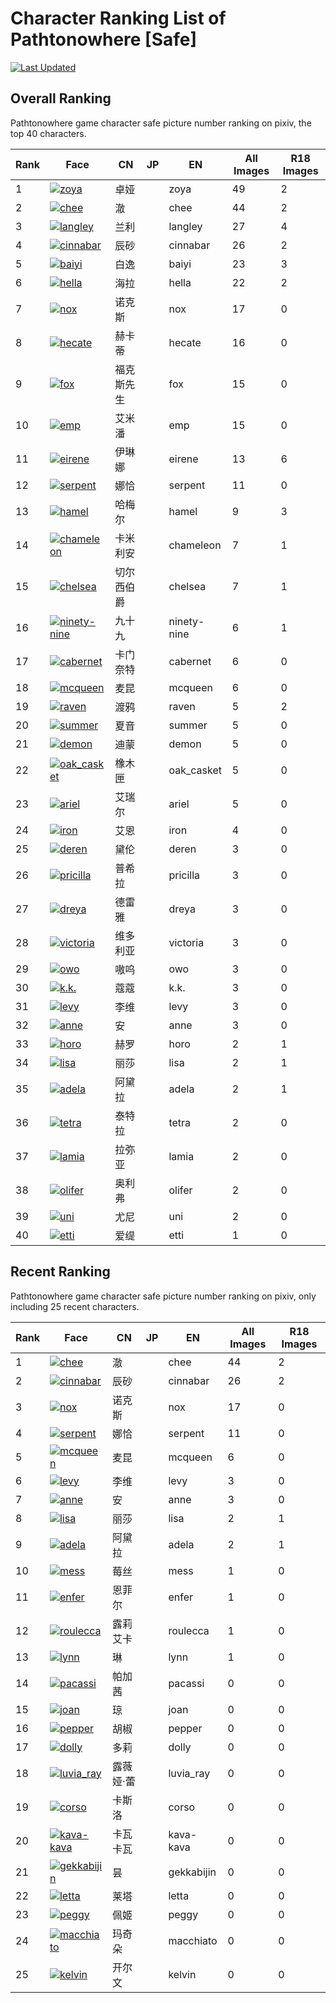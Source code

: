 # Character Ranking List of Pathtonowhere [Safe]

[![Last Updated](https://img.shields.io/endpoint?url=https://gist.githubusercontent.com/narugo1992/254442dea2e77cf46366df97f499242f/raw/data_last_update.json)](https://huggingface.co/datasets/deepghs/game_characters)

## Overall Ranking

Pathtonowhere game character safe picture number ranking on pixiv, the top 40 characters. 

|   Rank | Face                                                                                                                                                                                                                                                       | CN    | JP   | EN          |   All Images |   R18 Images |
|--------|------------------------------------------------------------------------------------------------------------------------------------------------------------------------------------------------------------------------------------------------------------|-------|------|-------------|--------------|--------------|
|      1 | [![zoya](./images/logo_zoya.png)](https://www.pixiv.net/en/tags/%E7%84%A1%E6%9C%9F%E8%BF%B7%E9%80%94%20(zoya%20OR%20%E5%8D%93%E5%A8%85)/artworks?order=popular_d&s_mode=s_tag&mode=all)                                                                    | 卓娅    |      | zoya        |           49 |            2 |
|      2 | [![chee](./images/logo_chee.png)](https://www.pixiv.net/en/tags/%E7%84%A1%E6%9C%9F%E8%BF%B7%E9%80%94%20(chee%20OR%20%E6%BE%88)%20-%E3%83%8F%E3%82%AF%E6%BE%88%20-%E6%BE%88%E5%B1%80/artworks?order=popular_d&s_mode=s_tag&mode=all)                        | 澈     |      | chee        |           44 |            2 |
|      3 | [![langley](./images/logo_langley.png)](https://www.pixiv.net/en/tags/%E7%84%A1%E6%9C%9F%E8%BF%B7%E9%80%94%20(langley%20OR%20%E5%85%B0%E5%88%A9)/artworks?order=popular_d&s_mode=s_tag&mode=all)                                                           | 兰利    |      | langley     |           27 |            4 |
|      4 | [![cinnabar](./images/logo_cinnabar.png)](https://www.pixiv.net/en/tags/%E7%84%A1%E6%9C%9F%E8%BF%B7%E9%80%94%20(cinnabar%20OR%20%E8%BE%B0%E7%A0%82)/artworks?order=popular_d&s_mode=s_tag&mode=all)                                                        | 辰砂    |      | cinnabar    |           26 |            2 |
|      5 | [![baiyi](./images/logo_baiyi.png)](https://www.pixiv.net/en/tags/%E7%84%A1%E6%9C%9F%E8%BF%B7%E9%80%94%20(baiyi%20OR%20%E7%99%BD%E9%80%B8)/artworks?order=popular_d&s_mode=s_tag&mode=all)                                                                 | 白逸    |      | baiyi       |           23 |            3 |
|      6 | [![hella](./images/logo_hella.png)](https://www.pixiv.net/en/tags/%E7%84%A1%E6%9C%9F%E8%BF%B7%E9%80%94%20(hella%20OR%20%E6%B5%B7%E6%8B%89)%20-%E6%97%A0%E6%9C%9F%E8%BF%B7%E9%80%94%E6%B5%B7%E6%8B%89/artworks?order=popular_d&s_mode=s_tag&mode=all)       | 海拉    |      | hella       |           22 |            2 |
|      7 | [![nox](./images/logo_nox.png)](https://www.pixiv.net/en/tags/%E7%84%A1%E6%9C%9F%E8%BF%B7%E9%80%94%20(nox%20OR%20%E8%AF%BA%E5%85%8B%E6%96%AF)/artworks?order=popular_d&s_mode=s_tag&mode=all)                                                              | 诺克斯   |      | nox         |           17 |            0 |
|      8 | [![hecate](./images/logo_hecate.png)](https://www.pixiv.net/en/tags/%E7%84%A1%E6%9C%9F%E8%BF%B7%E9%80%94%20(hecate%20OR%20%E8%B5%AB%E5%8D%A1%E8%92%82)/artworks?order=popular_d&s_mode=s_tag&mode=all)                                                     | 赫卡蒂   |      | hecate      |           16 |            0 |
|      9 | [![fox](./images/logo_fox.png)](https://www.pixiv.net/en/tags/%E7%84%A1%E6%9C%9F%E8%BF%B7%E9%80%94%20(fox%20OR%20%E7%A6%8F%E5%85%8B%E6%96%AF%E5%85%88%E7%94%9F)%20-bluefox/artworks?order=popular_d&s_mode=s_tag&mode=all)                                 | 福克斯先生 |      | fox         |           15 |            0 |
|     10 | [![emp](./images/logo_emp.png)](https://www.pixiv.net/en/tags/%E7%84%A1%E6%9C%9F%E8%BF%B7%E9%80%94%20(emp%20OR%20%E8%89%BE%E7%B1%B3%E6%BD%98)/artworks?order=popular_d&s_mode=s_tag&mode=all)                                                              | 艾米潘   |      | emp         |           15 |            0 |
|     11 | [![eirene](./images/logo_eirene.png)](https://www.pixiv.net/en/tags/%E7%84%A1%E6%9C%9F%E8%BF%B7%E9%80%94%20(eirene%20OR%20%E4%BC%8A%E7%90%B3%E5%A8%9C)/artworks?order=popular_d&s_mode=s_tag&mode=all)                                                     | 伊琳娜   |      | eirene      |           13 |            6 |
|     12 | [![serpent](./images/logo_serpent.png)](https://www.pixiv.net/en/tags/%E7%84%A1%E6%9C%9F%E8%BF%B7%E9%80%94%20(serpent%20OR%20%E5%A8%9C%E6%81%B0)%20-%E6%97%A0%E6%9C%9F%E8%BF%B7%E9%80%94%E5%A8%9C%E6%81%B0/artworks?order=popular_d&s_mode=s_tag&mode=all) | 娜恰    |      | serpent     |           11 |            0 |
|     13 | [![hamel](./images/logo_hamel.png)](https://www.pixiv.net/en/tags/%E7%84%A1%E6%9C%9F%E8%BF%B7%E9%80%94%20(hamel%20OR%20%E5%93%88%E6%A2%85%E5%B0%94)/artworks?order=popular_d&s_mode=s_tag&mode=all)                                                        | 哈梅尔   |      | hamel       |            9 |            3 |
|     14 | [![chameleon](./images/logo_chameleon.png)](https://www.pixiv.net/en/tags/%E7%84%A1%E6%9C%9F%E8%BF%B7%E9%80%94%20(chameleon%20OR%20%E5%8D%A1%E7%B1%B3%E5%88%A9%E5%AE%89)/artworks?order=popular_d&s_mode=s_tag&mode=all)                                   | 卡米利安  |      | chameleon   |            7 |            1 |
|     15 | [![chelsea](./images/logo_chelsea.png)](https://www.pixiv.net/en/tags/%E7%84%A1%E6%9C%9F%E8%BF%B7%E9%80%94%20(chelsea%20OR%20%E5%88%87%E5%B0%94%E8%A5%BF%E4%BC%AF%E7%88%B5)/artworks?order=popular_d&s_mode=s_tag&mode=all)                                | 切尔西伯爵 |      | chelsea     |            7 |            1 |
|     16 | [![ninety-nine](./images/logo_ninety-nine.png)](https://www.pixiv.net/en/tags/%E7%84%A1%E6%9C%9F%E8%BF%B7%E9%80%94%20(ninety-nine%20OR%20%E4%B9%9D%E5%8D%81%E4%B9%9D)/artworks?order=popular_d&s_mode=s_tag&mode=all)                                      | 九十九   |      | ninety-nine |            6 |            1 |
|     17 | [![cabernet](./images/logo_cabernet.png)](https://www.pixiv.net/en/tags/%E7%84%A1%E6%9C%9F%E8%BF%B7%E9%80%94%20(cabernet%20OR%20%E5%8D%A1%E9%97%A8%E5%A5%88%E7%89%B9)/artworks?order=popular_d&s_mode=s_tag&mode=all)                                      | 卡门奈特  |      | cabernet    |            6 |            0 |
|     18 | [![mcqueen](./images/logo_mcqueen.png)](https://www.pixiv.net/en/tags/%E7%84%A1%E6%9C%9F%E8%BF%B7%E9%80%94%20(mcqueen%20OR%20%E9%BA%A6%E6%98%86)/artworks?order=popular_d&s_mode=s_tag&mode=all)                                                           | 麦昆    |      | mcqueen     |            6 |            0 |
|     19 | [![raven](./images/logo_raven.png)](https://www.pixiv.net/en/tags/%E7%84%A1%E6%9C%9F%E8%BF%B7%E9%80%94%20(raven%20OR%20%E6%B8%A1%E9%B8%A6)/artworks?order=popular_d&s_mode=s_tag&mode=all)                                                                 | 渡鸦    |      | raven       |            5 |            2 |
|     20 | [![summer](./images/logo_summer.png)](https://www.pixiv.net/en/tags/%E7%84%A1%E6%9C%9F%E8%BF%B7%E9%80%94%20(summer%20OR%20%E5%A4%8F%E9%9F%B3)/artworks?order=popular_d&s_mode=s_tag&mode=all)                                                              | 夏音    |      | summer      |            5 |            0 |
|     21 | [![demon](./images/logo_demon.png)](https://www.pixiv.net/en/tags/%E7%84%A1%E6%9C%9F%E8%BF%B7%E9%80%94%20(demon%20OR%20%E8%BF%AA%E8%92%99)/artworks?order=popular_d&s_mode=s_tag&mode=all)                                                                 | 迪蒙    |      | demon       |            5 |            0 |
|     22 | [![oak_casket](./images/logo_oak_casket.png)](https://www.pixiv.net/en/tags/%E7%84%A1%E6%9C%9F%E8%BF%B7%E9%80%94%20(oak_casket%20OR%20%E6%A9%A1%E6%9C%A8%E5%8C%A3)/artworks?order=popular_d&s_mode=s_tag&mode=all)                                         | 橡木匣   |      | oak_casket  |            5 |            0 |
|     23 | [![ariel](./images/logo_ariel.png)](https://www.pixiv.net/en/tags/%E7%84%A1%E6%9C%9F%E8%BF%B7%E9%80%94%20(ariel%20OR%20%E8%89%BE%E7%91%9E%E5%B0%94)/artworks?order=popular_d&s_mode=s_tag&mode=all)                                                        | 艾瑞尔   |      | ariel       |            5 |            0 |
|     24 | [![iron](./images/logo_iron.png)](https://www.pixiv.net/en/tags/%E7%84%A1%E6%9C%9F%E8%BF%B7%E9%80%94%20(iron%20OR%20%E8%89%BE%E6%81%A9)/artworks?order=popular_d&s_mode=s_tag&mode=all)                                                                    | 艾恩    |      | iron        |            4 |            0 |
|     25 | [![deren](./images/logo_deren.png)](https://www.pixiv.net/en/tags/%E7%84%A1%E6%9C%9F%E8%BF%B7%E9%80%94%20(deren%20OR%20%E9%BB%9B%E4%BC%A6)/artworks?order=popular_d&s_mode=s_tag&mode=all)                                                                 | 黛伦    |      | deren       |            3 |            0 |
|     26 | [![pricilla](./images/logo_pricilla.png)](https://www.pixiv.net/en/tags/%E7%84%A1%E6%9C%9F%E8%BF%B7%E9%80%94%20(pricilla%20OR%20%E6%99%AE%E5%B8%8C%E6%8B%89)/artworks?order=popular_d&s_mode=s_tag&mode=all)                                               | 普希拉   |      | pricilla    |            3 |            0 |
|     27 | [![dreya](./images/logo_dreya.png)](https://www.pixiv.net/en/tags/%E7%84%A1%E6%9C%9F%E8%BF%B7%E9%80%94%20(dreya%20OR%20%E5%BE%B7%E9%9B%B7%E9%9B%85)/artworks?order=popular_d&s_mode=s_tag&mode=all)                                                        | 德雷雅   |      | dreya       |            3 |            0 |
|     28 | [![victoria](./images/logo_victoria.png)](https://www.pixiv.net/en/tags/%E7%84%A1%E6%9C%9F%E8%BF%B7%E9%80%94%20(victoria%20OR%20%E7%BB%B4%E5%A4%9A%E5%88%A9%E4%BA%9A)/artworks?order=popular_d&s_mode=s_tag&mode=all)                                      | 维多利亚  |      | victoria    |            3 |            0 |
|     29 | [![owo](./images/logo_owo.png)](https://www.pixiv.net/en/tags/%E7%84%A1%E6%9C%9F%E8%BF%B7%E9%80%94%20(owo%20OR%20%E5%97%B7%E5%91%9C)/artworks?order=popular_d&s_mode=s_tag&mode=all)                                                                       | 嗷呜    |      | owo         |            3 |            0 |
|     30 | [![k.k.](./images/logo_k.k..png)](https://www.pixiv.net/en/tags/%E7%84%A1%E6%9C%9F%E8%BF%B7%E9%80%94%20(k.k.%20OR%20%E8%94%BB%E8%94%BB)/artworks?order=popular_d&s_mode=s_tag&mode=all)                                                                    | 蔻蔻    |      | k.k.        |            3 |            0 |
|     31 | [![levy](./images/logo_levy.png)](https://www.pixiv.net/en/tags/%E7%84%A1%E6%9C%9F%E8%BF%B7%E9%80%94%20(levy%20OR%20%E6%9D%8E%E7%BB%B4)/artworks?order=popular_d&s_mode=s_tag&mode=all)                                                                    | 李维    |      | levy        |            3 |            0 |
|     32 | [![anne](./images/logo_anne.png)](https://www.pixiv.net/en/tags/%E7%84%A1%E6%9C%9F%E8%BF%B7%E9%80%94%20(anne%20OR%20%E5%AE%89)%20-%E5%8D%A1%E7%B1%B3%E5%88%A9%E5%AE%89/artworks?order=popular_d&s_mode=s_tag&mode=all)                                     | 安     |      | anne        |            3 |            0 |
|     33 | [![horo](./images/logo_horo.png)](https://www.pixiv.net/en/tags/%E7%84%A1%E6%9C%9F%E8%BF%B7%E9%80%94%20(horo%20OR%20%E8%B5%AB%E7%BD%97)/artworks?order=popular_d&s_mode=s_tag&mode=all)                                                                    | 赫罗    |      | horo        |            2 |            1 |
|     34 | [![lisa](./images/logo_lisa.png)](https://www.pixiv.net/en/tags/%E7%84%A1%E6%9C%9F%E8%BF%B7%E9%80%94%20(lisa%20OR%20%E4%B8%BD%E8%8E%8E)/artworks?order=popular_d&s_mode=s_tag&mode=all)                                                                    | 丽莎    |      | lisa        |            2 |            1 |
|     35 | [![adela](./images/logo_adela.png)](https://www.pixiv.net/en/tags/%E7%84%A1%E6%9C%9F%E8%BF%B7%E9%80%94%20(adela%20OR%20%E9%98%BF%E9%BB%9B%E6%8B%89)/artworks?order=popular_d&s_mode=s_tag&mode=all)                                                        | 阿黛拉   |      | adela       |            2 |            1 |
|     36 | [![tetra](./images/logo_tetra.png)](https://www.pixiv.net/en/tags/%E7%84%A1%E6%9C%9F%E8%BF%B7%E9%80%94%20(tetra%20OR%20%E6%B3%B0%E7%89%B9%E6%8B%89)/artworks?order=popular_d&s_mode=s_tag&mode=all)                                                        | 泰特拉   |      | tetra       |            2 |            0 |
|     37 | [![lamia](./images/logo_lamia.png)](https://www.pixiv.net/en/tags/%E7%84%A1%E6%9C%9F%E8%BF%B7%E9%80%94%20(lamia%20OR%20%E6%8B%89%E5%BC%A5%E4%BA%9A)/artworks?order=popular_d&s_mode=s_tag&mode=all)                                                        | 拉弥亚   |      | lamia       |            2 |            0 |
|     38 | [![olifer](./images/logo_olifer.png)](https://www.pixiv.net/en/tags/%E7%84%A1%E6%9C%9F%E8%BF%B7%E9%80%94%20(olifer%20OR%20%E5%A5%A5%E5%88%A9%E5%BC%97)/artworks?order=popular_d&s_mode=s_tag&mode=all)                                                     | 奥利弗   |      | olifer      |            2 |            0 |
|     39 | [![uni](./images/logo_uni.png)](https://www.pixiv.net/en/tags/%E7%84%A1%E6%9C%9F%E8%BF%B7%E9%80%94%20(uni%20OR%20%E5%B0%A4%E5%B0%BC)/artworks?order=popular_d&s_mode=s_tag&mode=all)                                                                       | 尤尼    |      | uni         |            2 |            0 |
|     40 | [![etti](./images/logo_etti.png)](https://www.pixiv.net/en/tags/%E7%84%A1%E6%9C%9F%E8%BF%B7%E9%80%94%20(etti%20OR%20%E7%88%B1%E7%BC%87)/artworks?order=popular_d&s_mode=s_tag&mode=all)                                                                    | 爱缇    |      | etti        |            1 |            0 |

## Recent Ranking

Pathtonowhere game character safe picture number ranking on pixiv, only including 25 recent characters. 

|   Rank | Face                                                                                                                                                                                                                                                       | CN    | JP   | EN         |   All Images |   R18 Images |
|--------|------------------------------------------------------------------------------------------------------------------------------------------------------------------------------------------------------------------------------------------------------------|-------|------|------------|--------------|--------------|
|      1 | [![chee](./images/logo_chee.png)](https://www.pixiv.net/en/tags/%E7%84%A1%E6%9C%9F%E8%BF%B7%E9%80%94%20(chee%20OR%20%E6%BE%88)%20-%E3%83%8F%E3%82%AF%E6%BE%88%20-%E6%BE%88%E5%B1%80/artworks?order=popular_d&s_mode=s_tag&mode=all)                        | 澈     |      | chee       |           44 |            2 |
|      2 | [![cinnabar](./images/logo_cinnabar.png)](https://www.pixiv.net/en/tags/%E7%84%A1%E6%9C%9F%E8%BF%B7%E9%80%94%20(cinnabar%20OR%20%E8%BE%B0%E7%A0%82)/artworks?order=popular_d&s_mode=s_tag&mode=all)                                                        | 辰砂    |      | cinnabar   |           26 |            2 |
|      3 | [![nox](./images/logo_nox.png)](https://www.pixiv.net/en/tags/%E7%84%A1%E6%9C%9F%E8%BF%B7%E9%80%94%20(nox%20OR%20%E8%AF%BA%E5%85%8B%E6%96%AF)/artworks?order=popular_d&s_mode=s_tag&mode=all)                                                              | 诺克斯   |      | nox        |           17 |            0 |
|      4 | [![serpent](./images/logo_serpent.png)](https://www.pixiv.net/en/tags/%E7%84%A1%E6%9C%9F%E8%BF%B7%E9%80%94%20(serpent%20OR%20%E5%A8%9C%E6%81%B0)%20-%E6%97%A0%E6%9C%9F%E8%BF%B7%E9%80%94%E5%A8%9C%E6%81%B0/artworks?order=popular_d&s_mode=s_tag&mode=all) | 娜恰    |      | serpent    |           11 |            0 |
|      5 | [![mcqueen](./images/logo_mcqueen.png)](https://www.pixiv.net/en/tags/%E7%84%A1%E6%9C%9F%E8%BF%B7%E9%80%94%20(mcqueen%20OR%20%E9%BA%A6%E6%98%86)/artworks?order=popular_d&s_mode=s_tag&mode=all)                                                           | 麦昆    |      | mcqueen    |            6 |            0 |
|      6 | [![levy](./images/logo_levy.png)](https://www.pixiv.net/en/tags/%E7%84%A1%E6%9C%9F%E8%BF%B7%E9%80%94%20(levy%20OR%20%E6%9D%8E%E7%BB%B4)/artworks?order=popular_d&s_mode=s_tag&mode=all)                                                                    | 李维    |      | levy       |            3 |            0 |
|      7 | [![anne](./images/logo_anne.png)](https://www.pixiv.net/en/tags/%E7%84%A1%E6%9C%9F%E8%BF%B7%E9%80%94%20(anne%20OR%20%E5%AE%89)%20-%E5%8D%A1%E7%B1%B3%E5%88%A9%E5%AE%89/artworks?order=popular_d&s_mode=s_tag&mode=all)                                     | 安     |      | anne       |            3 |            0 |
|      8 | [![lisa](./images/logo_lisa.png)](https://www.pixiv.net/en/tags/%E7%84%A1%E6%9C%9F%E8%BF%B7%E9%80%94%20(lisa%20OR%20%E4%B8%BD%E8%8E%8E)/artworks?order=popular_d&s_mode=s_tag&mode=all)                                                                    | 丽莎    |      | lisa       |            2 |            1 |
|      9 | [![adela](./images/logo_adela.png)](https://www.pixiv.net/en/tags/%E7%84%A1%E6%9C%9F%E8%BF%B7%E9%80%94%20(adela%20OR%20%E9%98%BF%E9%BB%9B%E6%8B%89)/artworks?order=popular_d&s_mode=s_tag&mode=all)                                                        | 阿黛拉   |      | adela      |            2 |            1 |
|     10 | [![mess](./images/logo_mess.png)](https://www.pixiv.net/en/tags/%E7%84%A1%E6%9C%9F%E8%BF%B7%E9%80%94%20(mess%20OR%20%E8%8E%93%E4%B8%9D)/artworks?order=popular_d&s_mode=s_tag&mode=all)                                                                    | 莓丝    |      | mess       |            1 |            0 |
|     11 | [![enfer](./images/logo_enfer.png)](https://www.pixiv.net/en/tags/%E7%84%A1%E6%9C%9F%E8%BF%B7%E9%80%94%20(enfer%20OR%20%E6%81%A9%E8%8F%B2%E5%B0%94)/artworks?order=popular_d&s_mode=s_tag&mode=all)                                                        | 恩菲尔   |      | enfer      |            1 |            0 |
|     12 | [![roulecca](./images/logo_roulecca.png)](https://www.pixiv.net/en/tags/%E7%84%A1%E6%9C%9F%E8%BF%B7%E9%80%94%20(roulecca%20OR%20%E9%9C%B2%E8%8E%89%E8%89%BE%E5%8D%A1)/artworks?order=popular_d&s_mode=s_tag&mode=all)                                      | 露莉艾卡  |      | roulecca   |            1 |            0 |
|     13 | [![lynn](./images/logo_lynn.png)](https://www.pixiv.net/en/tags/%E7%84%A1%E6%9C%9F%E8%BF%B7%E9%80%94%20(lynn%20OR%20%E7%90%B3)%20-%E4%BC%8A%E7%90%B3%E5%A8%9C/artworks?order=popular_d&s_mode=s_tag&mode=all)                                              | 琳     |      | lynn       |            1 |            0 |
|     14 | [![pacassi](./images/logo_pacassi.png)](https://www.pixiv.net/en/tags/%E7%84%A1%E6%9C%9F%E8%BF%B7%E9%80%94%20(pacassi%20OR%20%E5%B8%95%E5%8A%A0%E8%8C%9C)/artworks?order=popular_d&s_mode=s_tag&mode=all)                                                  | 帕加茜   |      | pacassi    |            0 |            0 |
|     15 | [![joan](./images/logo_joan.png)](https://www.pixiv.net/en/tags/%E7%84%A1%E6%9C%9F%E8%BF%B7%E9%80%94%20(joan%20OR%20%E7%90%BC)/artworks?order=popular_d&s_mode=s_tag&mode=all)                                                                             | 琼     |      | joan       |            0 |            0 |
|     16 | [![pepper](./images/logo_pepper.png)](https://www.pixiv.net/en/tags/%E7%84%A1%E6%9C%9F%E8%BF%B7%E9%80%94%20(pepper%20OR%20%E8%83%A1%E6%A4%92)/artworks?order=popular_d&s_mode=s_tag&mode=all)                                                              | 胡椒    |      | pepper     |            0 |            0 |
|     17 | [![dolly](./images/logo_dolly.png)](https://www.pixiv.net/en/tags/%E7%84%A1%E6%9C%9F%E8%BF%B7%E9%80%94%20(dolly%20OR%20%E5%A4%9A%E8%8E%89)/artworks?order=popular_d&s_mode=s_tag&mode=all)                                                                 | 多莉    |      | dolly      |            0 |            0 |
|     18 | [![luvia_ray](./images/logo_luvia_ray.png)](https://www.pixiv.net/en/tags/%E7%84%A1%E6%9C%9F%E8%BF%B7%E9%80%94%20(luvia_ray%20OR%20%E9%9C%B2%E8%96%87%E5%A8%85%C2%B7%E8%95%BE)/artworks?order=popular_d&s_mode=s_tag&mode=all)                             | 露薇娅·蕾 |      | luvia_ray  |            0 |            0 |
|     19 | [![corso](./images/logo_corso.png)](https://www.pixiv.net/en/tags/%E7%84%A1%E6%9C%9F%E8%BF%B7%E9%80%94%20(corso%20OR%20%E5%8D%A1%E6%96%AF%E6%B4%9B)/artworks?order=popular_d&s_mode=s_tag&mode=all)                                                        | 卡斯洛   |      | corso      |            0 |            0 |
|     20 | [![kava-kava](./images/logo_kava-kava.png)](https://www.pixiv.net/en/tags/%E7%84%A1%E6%9C%9F%E8%BF%B7%E9%80%94%20(kava-kava%20OR%20%E5%8D%A1%E7%93%A6%E5%8D%A1%E7%93%A6)/artworks?order=popular_d&s_mode=s_tag&mode=all)                                   | 卡瓦卡瓦  |      | kava-kava  |            0 |            0 |
|     21 | [![gekkabijin](./images/logo_gekkabijin.png)](https://www.pixiv.net/en/tags/%E7%84%A1%E6%9C%9F%E8%BF%B7%E9%80%94%20(gekkabijin%20OR%20%E6%98%99)/artworks?order=popular_d&s_mode=s_tag&mode=all)                                                           | 昙     |      | gekkabijin |            0 |            0 |
|     22 | [![letta](./images/logo_letta.png)](https://www.pixiv.net/en/tags/%E7%84%A1%E6%9C%9F%E8%BF%B7%E9%80%94%20(letta%20OR%20%E8%8E%B1%E5%A1%94)/artworks?order=popular_d&s_mode=s_tag&mode=all)                                                                 | 莱塔    |      | letta      |            0 |            0 |
|     23 | [![peggy](./images/logo_peggy.png)](https://www.pixiv.net/en/tags/%E7%84%A1%E6%9C%9F%E8%BF%B7%E9%80%94%20(peggy%20OR%20%E4%BD%A9%E5%A7%AC)/artworks?order=popular_d&s_mode=s_tag&mode=all)                                                                 | 佩姬    |      | peggy      |            0 |            0 |
|     24 | [![macchiato](./images/logo_macchiato.png)](https://www.pixiv.net/en/tags/%E7%84%A1%E6%9C%9F%E8%BF%B7%E9%80%94%20(macchiato%20OR%20%E7%8E%9B%E5%A5%87%E6%9C%B5)/artworks?order=popular_d&s_mode=s_tag&mode=all)                                            | 玛奇朵   |      | macchiato  |            0 |            0 |
|     25 | [![kelvin](./images/logo_kelvin.png)](https://www.pixiv.net/en/tags/%E7%84%A1%E6%9C%9F%E8%BF%B7%E9%80%94%20(kelvin%20OR%20%E5%BC%80%E5%B0%94%E6%96%87)/artworks?order=popular_d&s_mode=s_tag&mode=all)                                                     | 开尔文   |      | kelvin     |            0 |            0 |

